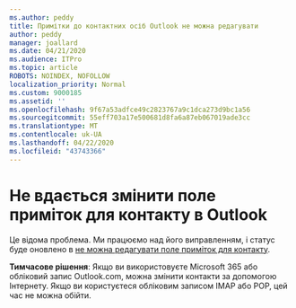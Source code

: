 ```yaml
---
ms.author: peddy
title: Примітки до контактних осіб Outlook не можна редагувати
author: peddy
manager: joallard
ms.date: 04/21/2020
ms.audience: ITPro
ms.topic: article
ROBOTS: NOINDEX, NOFOLLOW
localization_priority: Normal
ms.custom: 9000185
ms.assetid: ''
ms.openlocfilehash: 9f67a53adfce49c2823767a9c1dca273d9bc1a56
ms.sourcegitcommit: 55eff703a17e500681d8fa6a87eb067019ade3cc
ms.translationtype: MT
ms.contentlocale: uk-UA
ms.lasthandoff: 04/22/2020
ms.locfileid: "43743366"
---
```

# <a name="cant-edit-the-notes-field-for-a-contact-in-outlook"></a>Не вдається змінити поле приміток для контакту в Outlook
Це відома проблема. Ми працюємо над його виправленням, і статус буде оновлено в [не можна редагувати поле приміток для контакту](https://support.office.com/article/fb8394ce-04ce-48b5-bae4-be46f77f10fe).

**Тимчасове рішення**: Якщо ви використовуєте Microsoft 365 або обліковий запис Outlook.com, можна змінити контакти за допомогою Інтернету. Якщо ви користуєтеся обліковим записом IMAP або POP, цей час не можна обійти.